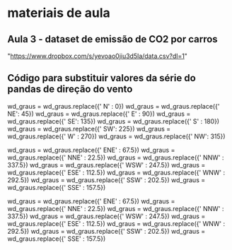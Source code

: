 # materiais de aula


## Aula 3 - dataset de emissão de CO2 por carros

"https://www.dropbox.com/s/yevoao0jiu3d5la/data.csv?dl=1"

## Código para substituir valores da série do pandas de direção do vento

wd_graus = wd_graus.replace({' N'  :  0})
wd_graus = wd_graus.replace({' NE':  45})
wd_graus = wd_graus.replace({' E'  : 90})
wd_graus = wd_graus.replace({' SE': 135})
wd_graus = wd_graus.replace({' S' : 180})
wd_graus = wd_graus.replace({' SW': 225})
wd_graus = wd_graus.replace({' W' : 270})
wd_graus = wd_graus.replace({' NW': 315})

wd_graus = wd_graus.replace({' ENE'  :  67.5})
wd_graus = wd_graus.replace({' NNE'  :  22.5})
wd_graus = wd_graus.replace({' NNW'  :  337.5})
wd_graus = wd_graus.replace({' WSW'  :  247.5})
wd_graus = wd_graus.replace({' ESE'  :  112.5})
wd_graus = wd_graus.replace({' WNW'  :  292.5})
wd_graus = wd_graus.replace({' SSW'  :  202.5})
wd_graus = wd_graus.replace({' SSE'  :  157.5})

wd_graus = wd_graus.replace({' ENE'  :  67.5})
wd_graus = wd_graus.replace({' NNE'  :  22.5})
wd_graus = wd_graus.replace({' NNW'  :  337.5})
wd_graus = wd_graus.replace({' WSW'  :  247.5})
wd_graus = wd_graus.replace({' ESE'  :  112.5})
wd_graus = wd_graus.replace({' WNW'  :  292.5})
wd_graus = wd_graus.replace({' SSW'  :  202.5})
wd_graus = wd_graus.replace({' SSE'  :  157.5})
